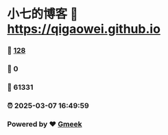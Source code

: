 # 小七的博客 :link: https://qigaowei.github.io 
### :page_facing_up: [128](https://qigaowei.github.io/tag.html) 
### :speech_balloon: 0 
### :hibiscus: 61331 
### :alarm_clock: 2025-03-07 16:49:59 
### Powered by :heart: [Gmeek](https://github.com/Meekdai/Gmeek)
